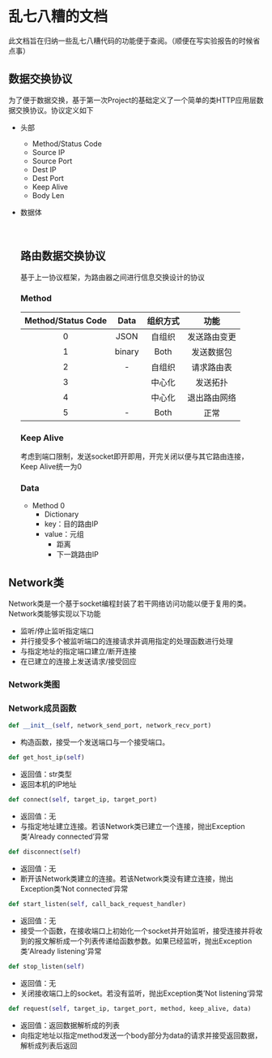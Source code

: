 
# 乱七八糟的文档

此文档旨在归纳一些乱七八糟代码的功能便于查阅。（顺便在写实验报告的时候省点事）

## 数据交换协议

为了便于数据交换，基于第一次Project的基础定义了一个简单的类HTTP应用层数据交换协议。协议定义如下

- 头部
  - Method/Status Code
  - Source IP
  - Source Port
  - Dest IP
  - Dest Port
  - Keep Alive
  - Body Len

- 数据体

  ​

  ## 路由数据交换协议

  基于上一协议框架，为路由器之间进行信息交换设计的协议

  ### Method

  | Method/Status Code |  Data  | 组织方式 |   功能   |
  | :----------------: | :----: | :--: | :----: |
  |         0          |  JSON  | 自组织  | 发送路由变更 |
  |         1          | binary | Both | 发送数据包  |
  |         2          |   -    | 自组织  | 请求路由表  |
  |         3          |        | 中心化  |  发送拓扑  |
  |         4          |        | 中心化  | 退出路由网络 |
  |         5          |   -    | Both |   正常   |

  ### Keep Alive

  考虑到端口限制，发送socket即开即用，开完关闭以便与其它路由连接，Keep Alive统一为0

  ### Data

  - Method 0
    - Dictionary
    - key：目的路由IP
    - value：元组
      - 距离
      - 下一跳路由IP 

## Network类

Network类是一个基于socket编程封装了若干网络访问功能以便于复用的类。
Network类能够实现以下功能

- 监听/停止监听指定端口
- 并行接受多个被监听端口的连接请求并调用指定的处理函数进行处理
- 与指定地址的指定端口建立/断开连接
- 在已建立的连接上发送请求/接受回应

### Network类图

### Network成员函数

```python
def __init__(self, network_send_port, network_recv_port)
```

- 构造函数，接受一个发送端口与一个接受端口。

```python
def get_host_ip(self)
```

- 返回值：str类型
- 返回本机的IP地址

```python
def connect(self, target_ip, target_port)
```

- 返回值：无
- 与指定地址建立连接。若该Network类已建立一个连接，抛出Exception类‘Already connected’异常

```python
def disconnect(self)
```

- 返回值：无
- 断开该Network类建立的连接。若该Network类没有建立连接，抛出Exception类‘Not connected’异常

```python
def start_listen(self, call_back_request_handler)
```

- 返回值：无
- 接受一个函数，在接收端口上初始化一个socket并开始监听，接受连接并将收到的报文解析成一个列表传递给函数参数。如果已经监听，抛出Exception类‘Already listening'异常

```python
def stop_listen(self)
```

- 返回值：无
- 关闭接收端口上的socket。若没有监听，抛出Exception类’Not listening‘异常

```python
def request(self, target_ip, target_port, method, keep_alive, data)
```

- 返回值：返回数据解析成的列表
- 向指定地址以指定method发送一个body部分为data的请求并接受返回数据，解析成列表后返回






